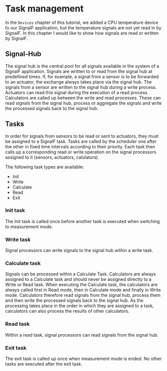 # Task management

In the `Devices` chapter of this tutorial, we added a CPU temperature device to our SignalF application, but the temperature signals are not yet read in by SignalF. In this chapter I would like to show how signals are read or written by SignalF. 

## Signal-Hub
The signal hub is the central pool for all signals available in the system of a SignalF application. Signals are written to or read from the signal hub at predefined times. If, for example, a signal from a sensor is to be forwarded to an actuator, the exchange always takes place via the signal hub. The signals from a sensor are written to the signal hub during a write process. Actuators can read this signal during the execution of a read process.\
Calculators are called up between the write and read processes. These can read signals from the signal hub, process or aggregate the signals and write the processed signals back to the signal hub. 

## Tasks
In order for signals from sensors to be read or sent to actuators, they must be assigned to a SignalF task. Tasks are called by the scheduler one after the other in fixed time intervals according to their priority. Each task then calls up a corresponding read or write operation on the signal processors assigned to it (sensors, actuators, calulators).

The following task types are available:
- Init 
- Write
- Calculate
- Read
- Exit

### Init task
The Init task is called once before another task is executed when switching to measurement mode.

### Write task
Signal processors can write signals to the signal hub within a write task.

### Calculate task
Signals can be processed within a Calculate Task. Calculators are always assigned to a Calculate task and should never be assigned directly to a Write or Read task.  When executing the Calculate task, the calculators are always called first in Read mode, then in Calculate mode and finally in Write mode. Calculators therefore read signals from the signal hub, process them and then write the processed signals back to the signal hub. As the processing takes place in the order in which they are assigned to a task, calculators can also process the results of other calculators.

### Read task
Within a read task, signal processors can read signals from the signal hub.

### Exit task
The exit task is called up once when measurement mode is ended. No other tasks are executed after the exit task.